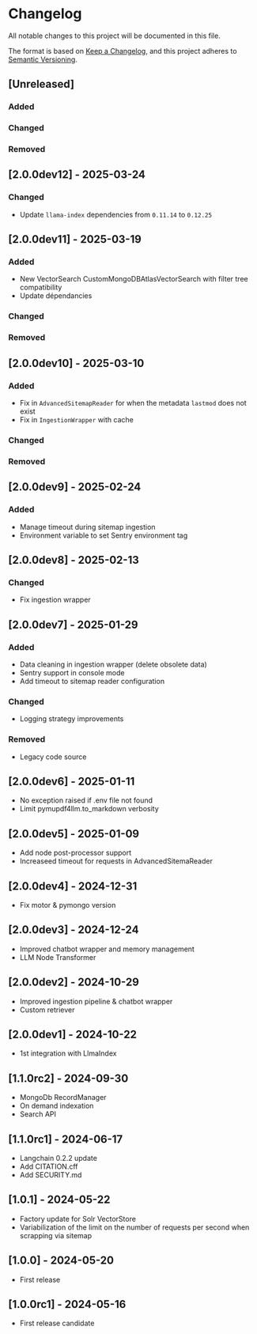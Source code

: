 # Changelog

All notable changes to this project will be documented in this file.

The format is based on [Keep a Changelog](https://keepachangelog.com/en/1.1.0/),
and this project adheres to [Semantic Versioning](https://semver.org/spec/v2.0.0.html).

## [Unreleased]

### Added

### Changed

### Removed

## [2.0.0dev12] - 2025-03-24

### Changed

- Update `llama-index` dependencies from `0.11.14` to `0.12.25`

## [2.0.0dev11] - 2025-03-19

### Added

- New VectorSearch CustomMongoDBAtlasVectorSearch with filter tree compatibility
- Update dépendancies

### Changed

### Removed

## [2.0.0dev10] - 2025-03-10

### Added

- Fix in `AdvancedSitemapReader` for when the metadata `lastmod` does not exist
- Fix in `IngestionWrapper` with cache

### Changed

### Removed

## [2.0.0dev9] - 2025-02-24

### Added

- Manage timeout during sitemap ingestion
- Environment variable to set Sentry environment tag

## [2.0.0dev8] - 2025-02-13

### Changed

- Fix ingestion wrapper

## [2.0.0dev7] - 2025-01-29

### Added

- Data cleaning in ingestion wrapper (delete obsolete data)
- Sentry support in console mode
- Add timeout to sitemap reader configuration

### Changed

- Logging strategy improvements

### Removed

- Legacy code source

## [2.0.0dev6] - 2025-01-11

- No exception raised if .env file not found
- Limit pymupdf4llm.to_markdown verbosity

## [2.0.0dev5] - 2025-01-09

- Add node post-processor support
- Increaseed timeout for requests in AdvancedSitemaReader

## [2.0.0dev4] - 2024-12-31

- Fix motor & pymongo version

## [2.0.0dev3] - 2024-12-24

- Improved chatbot wrapper and memory management
- LLM Node Transformer

## [2.0.0dev2] - 2024-10-29

- Improved ingestion pipeline & chatbot wrapper
- Custom retriever

## [2.0.0dev1] - 2024-10-22

- 1st integration with LlmaIndex

## [1.1.0rc2] - 2024-09-30

- MongoDb RecordManager
- On demand indexation
- Search API

## [1.1.0rc1] - 2024-06-17

- Langchain 0.2.2 update
- Add CITATION.cff
- Add SECURITY.md

## [1.0.1] - 2024-05-22

- Factory update for Solr VectorStore
- Variabilization of the limit on the number of requests per second when scrapping via sitemap

## [1.0.0] - 2024-05-20

- First release

## [1.0.0rc1] - 2024-05-16

- First release candidate
